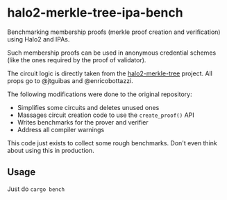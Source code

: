 # halo2-merkle-tree-ipa-bench

Benchmarking membership proofs (merkle proof creation and verification) using Halo2 and IPAs.

Such membership proofs can be used in anonymous credential schemes (like the ones required by the proof of validator).

The circuit logic is directly taken from the [halo2-merkle-tree](https://github.com/jtguibas/halo2-merkle-tree/)
project. All props go to @jtguibas and @enricobottazzi.

The following modifications were done to the original repository:
- Simplifies some circuits and deletes unused ones
- Massages circuit creation code to use the `create_proof()` API
- Writes benchmarks for the prover and verifier
- Address all compiler warnings

This code just exists to collect some rough benchmarks. Don't even think about using this in production.

## Usage

Just do `cargo bench`

